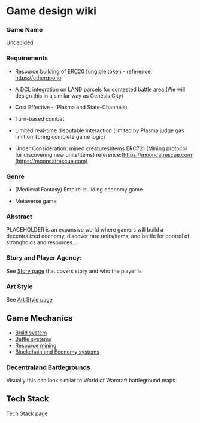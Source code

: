 # Game design wiki

### Game Name

Undecided

### Requirements

* Resource building of ERC20 fungible token - reference: https://ethergoo.io

* A DCL integration on LAND parcels for contested battle area (We will design this in a similar way as Genesis City)

* Cost Effective - (Plasma and State-Channels)

* Turn-based combat

* Limited real-time disputable interaction (limited by Plasma judge gas limit on Turing complete game logic)

* Under Consideration: mined creatures/items ERC721 (Mining protocol for discovering new units/items) reference:[https://mooncatrescue.com](https://mooncatrescue.com)

### Genre

* (Medieval Fantasy) Empire-building economy game

* Metaverse game

### Abstract

PLACEHOLDER is an expansive world where gamers will build a decentralized economy, discover rare units/items, and battle for control of strongholds and resources….


### Story and Player Agency:

See [Story page](./Story.md) that covers story and who the player is

### Art Style

See [Art Style page](./Art-Style.md)

## Game Mechanics

* [Build system](./Build-System.md)
* [Battle systems](./Battle-Systems.md)
* [Resource mining](./Resource-Mining.md)
* [Blockchain and Economy systems](./Economy-Systems.md)

### Decentraland Battlegrounds

Visually this can look similar to World of Warcraft battleground maps.

## Tech Stack

[Tech Stack page](./Tech-Stack.md)
